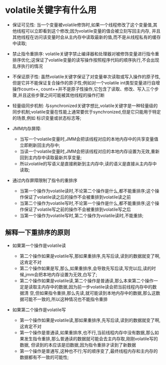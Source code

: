 # volatile关键字有什么用
  - 保证可见性: 当一个变量被volatile修饰时,如果一个线程修改了这个变量值,其他线程可以立即看到这个修改;因为volatile变量的值会被立刻写回主内存,
    并且其他线程在访问该变量时会从主内存中读取最新的值,而不是从线程私有的缓存中读取;
  - 禁止指令重排序: volatile关键字禁止编译器和处理器对被修饰变量进行指令重排序优化;这保证了volatile变量的读写操作按照程序代码的顺序执行,不会出现乱序执行的情况
  - 不保证原子性: 虽然volatile关键字保证了对变量单次读取或写入操作的原子性,但是它并不能保证复合操作的原子性;例如对一个volatile int类型变量进行自增操作count++,
                count++并不是原子性操作,它包含了读取、修改、写入三个步骤,并且这些步骤之间可能被其他线程的操作打断
  - 轻量级同步机制: 与synchronized关键字想比,volatile关键字是一种轻量级的同步机制;volatile变量在性能上通常要优于synchronized,但是它只能用于特定的场景,例如
                 标识变量或状态标志等;
  - JMM内存屏障: 
    - 当写一个volatile变量时,JMM会把该线程对应的本地内存中的共享变量值立即刷新回主内存中;
    - 当读一个volatile变量时,JMM会把该线程对应的本地内存设置为无效,重新回到主内存中读取最新共享变量;
    - 所以volatile的写语义是直接刷新到主内存中,读的语义是直接从主内存中读取;

  - 通过内存屏障限制了指令的重排序
    - 当第一个操作为volatile读时,不论第二个操作是什么,都不能重排序;这个操作保证了volatile读之后的操作不会被重排到volatile读之前
    - 当第二个操作为volatile写时,不论第一个操作是什么,都不能重排序;这个操作保证了volatile写之前的操作不会被重排到volatile写之后
    - 当第一个操作为volatile写时,第二个操作为volatile读时,不能重排;

  ## 解释一下重排序的原则
  - 如果第一个操作是volatile读
    - 第二个操作如果是volatile写,那如果重排序,先写后读,读到的数据就变了啊,这肯定不对
    - 第二个操作如果是写,那么,如果重排序,会导致先写后读,写完以后,读的时候,jmm会把本地内存设置为无效,白写了;
    - 第二个操作如果是volatile读,第二个操作是普通读,那么本来第二个操作一定是读取主内存中的数据,因为前一步volatile读会把当前线程内存中的数据清
    空,但如果指令重排,那么先读,就可能读到本地内存中的数据,那么这数据可能不一致的,所以这种情况也不能指令重排

  - 如果第二个操作是volatile写
    - 第一个操作如果是volatile读,那如果重排序,先写后读,读到的数据就变了啊,这肯定不对
    - 第一个操作是普通读,如果重排序,也不行,当前线程内存中没有数据,那么如果发生指令重排,那么普通读的数据就可能会去主内存取,刚刚volatile写的数据,
    但读到的本应该是旧数据,因为指令重排才读到了新数据
    - 第一个操作是普通写,这种也不行;写的顺序变了,最终线程内存和主内存的数据都有不一致的可能性;